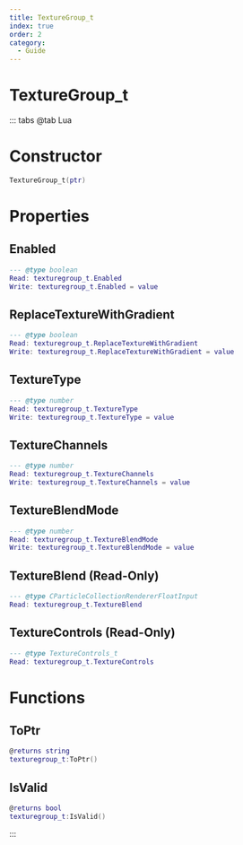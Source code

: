 ```yaml
---
title: TextureGroup_t
index: true
order: 2
category:
  - Guide
---
```


# TextureGroup_t

::: tabs
@tab Lua
# Constructor
```lua
TextureGroup_t(ptr)
```
# Properties
## Enabled 
```lua
--- @type boolean
Read: texturegroup_t.Enabled
Write: texturegroup_t.Enabled = value
```
## ReplaceTextureWithGradient 
```lua
--- @type boolean
Read: texturegroup_t.ReplaceTextureWithGradient
Write: texturegroup_t.ReplaceTextureWithGradient = value
```
## TextureType 
```lua
--- @type number
Read: texturegroup_t.TextureType
Write: texturegroup_t.TextureType = value
```
## TextureChannels 
```lua
--- @type number
Read: texturegroup_t.TextureChannels
Write: texturegroup_t.TextureChannels = value
```
## TextureBlendMode 
```lua
--- @type number
Read: texturegroup_t.TextureBlendMode
Write: texturegroup_t.TextureBlendMode = value
```
## TextureBlend (Read-Only)
```lua
--- @type CParticleCollectionRendererFloatInput
Read: texturegroup_t.TextureBlend
```
## TextureControls (Read-Only)
```lua
--- @type TextureControls_t
Read: texturegroup_t.TextureControls
```
# Functions
## ToPtr
```lua
@returns string
texturegroup_t:ToPtr()
```
## IsValid
```lua
@returns bool
texturegroup_t:IsValid()
```

:::